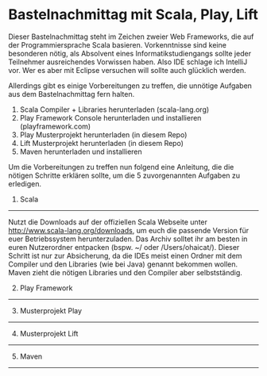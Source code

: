 Bastelnachmittag mit Scala, Play, Lift
======================================

Dieser Bastelnachmittag steht im Zeichen zweier Web Frameworks, die auf der Programmiersprache Scala basieren. Vorkenntnisse sind keine besonderen nötig, als Absolvent eines Informatikstudiengangs sollte jeder Teilnehmer ausreichendes Vorwissen haben.
Also IDE schlage ich IntelliJ vor. Wer es aber mit Eclipse versuchen will sollte auch glücklich werden.

Allerdings gibt es einige Vorbereitungen zu treffen, die unnötige Aufgaben aus dem Bastelnachmittag fern halten. 

1. Scala Compiler + Libraries herunterladen (scala-lang.org)
2. Play Framework Console herunterladen und installieren (playframework.com)
3. Play Musterprojekt herunterladen (in diesem Repo)
4. Lift Musterprojekt herunterladen (in diesem Repo)
5. Maven herunterladen und installieren

Um die Vorbereitungen zu treffen nun folgend eine Anleitung, die die nötigen Schritte erklären sollte, um die 5 zuvorgenannten Aufgaben zu erledigen.

1. Scala
--------

Nutzt die Downloads auf der offiziellen Scala Webseite unter http://www.scala-lang.org/downloads, um euch die passende Version für euer Betriebssystem herunterzuladen. Das Archiv solltet ihr am besten in euren Nutzerordner entpacken (bspw. ~/ oder /Users/ohaicat/).
Dieser Schritt ist nur zur Absicherung, da die IDEs meist einen Ordner mit dem Compiler und den Libraries (wie bei Java) genannt bekommen wollen. Maven zieht die nötigen Libraries und den Compiler aber selbstständig. 

2. Play Framework
-----------------



3. Musterprojekt Play
---------------------

4. Musterprojekt Lift
---------------------

5. Maven
--------

